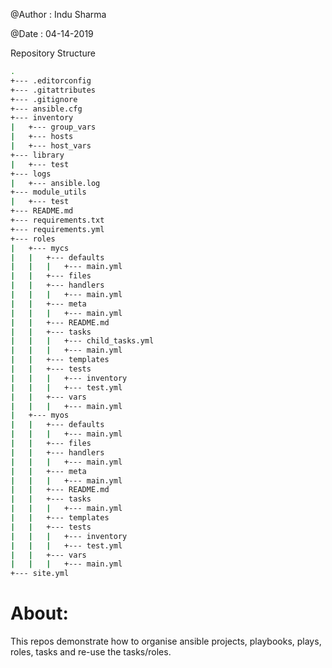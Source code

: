 @Author : Indu Sharma

@Date : 04-14-2019

Repository Structure
```bash
.
+--- .editorconfig
+--- .gitattributes
+--- .gitignore
+--- ansible.cfg
+--- inventory
|   +--- group_vars
|   +--- hosts
|   +--- host_vars
+--- library
|   +--- test
+--- logs
|   +--- ansible.log
+--- module_utils
|   +--- test
+--- README.md
+--- requirements.txt
+--- requirements.yml
+--- roles
|   +--- mycs
|   |   +--- defaults
|   |   |   +--- main.yml
|   |   +--- files
|   |   +--- handlers
|   |   |   +--- main.yml
|   |   +--- meta
|   |   |   +--- main.yml
|   |   +--- README.md
|   |   +--- tasks
|   |   |   +--- child_tasks.yml
|   |   |   +--- main.yml
|   |   +--- templates
|   |   +--- tests
|   |   |   +--- inventory
|   |   |   +--- test.yml
|   |   +--- vars
|   |   |   +--- main.yml
|   +--- myos
|   |   +--- defaults
|   |   |   +--- main.yml
|   |   +--- files
|   |   +--- handlers
|   |   |   +--- main.yml
|   |   +--- meta
|   |   |   +--- main.yml
|   |   +--- README.md
|   |   +--- tasks
|   |   |   +--- main.yml
|   |   +--- templates
|   |   +--- tests
|   |   |   +--- inventory
|   |   |   +--- test.yml
|   |   +--- vars
|   |   |   +--- main.yml
+--- site.yml
```
# About:

This repos demonstrate how to organise ansible projects, playbooks, plays, roles, tasks and re-use the tasks/roles.

